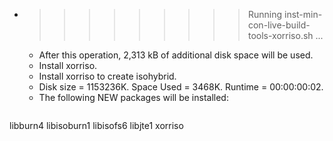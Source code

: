 * >>>>>>>>> Running inst-min-con-live-build-tools-xorriso.sh ...
  * After this operation, 2,313 kB of additional disk space will be used.
  * Install xorriso.
  * Install xorriso to create isohybrid.
  * Disk size = 1153236K. Space Used = 3468K. Runtime = 00:00:00:02.
  * The following NEW packages will be installed:
  ```bash
libburn4 libisoburn1 libisofs6 libjte1 xorriso
  ```
